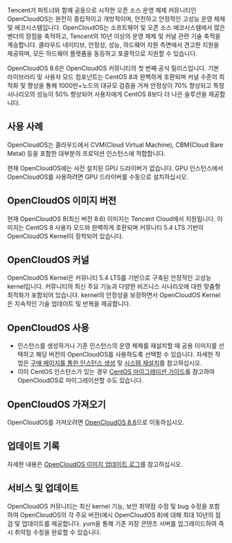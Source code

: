 
Tencent가 파트너와 함께 공동으로 시작한 오픈 소스 운영 체제 커뮤니티인 OpenCloudOS는 완전히 중립적이고 개방적이며, 안전하고 안정적인 고성능 운영 체제 및 에코시스템입니다. OpenCloudOS는 소프트웨어 및 오픈 소스 에코시스템에서 많은 벤더의 장점을 축적하고, Tencent의 10년 이상의 운영 체제 및 커널 관련 기술 축적을 계승합니다. 클라우드 네이티브, 안정성, 성능, 하드웨어 지원 측면에서 견고한 지원을 제공하며, 모든 하드웨어 플랫폼을 동등하고 포괄적으로 지원할 수 있습니다.

OpenCloudOS 8.6은 OpenCloudOS 커뮤니티의 첫 번째 공식 릴리스입니다. 기본 라이브러리 및 사용자 모드 컴포넌트는 CentOS 8과 완벽하게 호환되며 커널 수준의 최적화 및 향상을 통해 1000만+노드의 대규모 검증을 거쳐 안정성이 70% 향상되고 특정 시나리오의 성능이 50% 향상되어 사용자에게 CentOS 8보다 더 나은 솔루션을 제공합니다.

## 사용 사례
OpenCloudOS는 클라우드에서 CVM(Cloud Virtual Machine), CBM(Cloud Bare Metal) 등을 포함한 대부분의 프로덕션 인스턴스에 적합합니다.

<dx-alert infotype="notice" title="">
현재 OpenCloudOS에는 사전 설치된 GPU 드라이버가 없습니다. GPU 인스턴스에서 OpenCloudOS를 사용하려면 GPU 드라이버를 수동으로 설치하십시오.
</dx-alert>




## OpenCloudOS 이미지 버전
현재 OpenCloudOS 8(최신 버전 8.6) 이미지는 Tencent Cloud에서 지원됩니다. 이미지는 CentOS 8 사용자 모드와 완벽하게 호환되며 커뮤니티 5.4 LTS 기반의 OpenCloudOS Kernel이 장착되어 있습니다.

## OpenCloudOS 커널
OpenCloudOS Kernel은 커뮤니티 5.4 LTS를 기반으로 구축된 안정적인 고성능 kernel입니다. 커뮤니티의 최신 주요 기능과 다양한 비즈니스 시나리오에 대한 맞춤형 최적화가 포함되어 있습니다. kernel의 안정성을 보장하면서 OpenCloudOS Kernel은 지속적인 기술 업데이트 및 반복을 제공합니다.

## OpenCloudOS 사용
- 인스턴스를 생성하거나 기존 인스턴스의 운영 체제를 재설치할 때 공용 이미지를 선택하고 해당 버전의 OpenCloudOS를 사용하도록 선택할 수 있습니다. 자세한 작업은  [구매 페이지를 통한 인스턴스 생성](https://intl.cloud.tencent.com/document/product/213/4855) 및 [시스템 재설치](https://intl.cloud.tencent.com/document/product/213/4933)를 참고하십시오.
- 이미 CentOS 인스턴스가 있는 경우 [CentOS 마이그레이션 가이드](https://docs.opencloudos.org/guide/migrate/)를 참고하여 OpenCloudOS로 마이그레이션할 수도 있습니다.

## OpenCloudOS 가져오기
OpenCloudOS를 가져오려면 [OpenCloudOS 8.6](http://mirrors.tencent.com/opencloudos/8.6/isos/)으로 이동하십시오.

## 업데이트 기록
자세한 내용은 [OpenCloudOS 이미지 업데이트 로그](https://intl.cloud.tencent.com/document/product/213/46208)를 참고하십시오.

## 서비스 및 업데이트
OpenCloudOS 커뮤니티는 최신 kernel 기능, 보안 취약점 수정 및 bug 수정을 포함하여 OpenCloudOS의 각 주요 버전(예시 OpenCloudOS 8)에 대해 최대 10년의 점검 및 업데이트를 제공합니다. yum을 통해 기존 저장 콘텐츠 서버를 업그레이드하여 즉시 취약점 수정을 완료할 수 있습니다.

